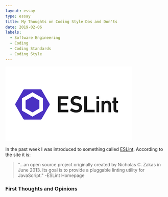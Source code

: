 ```yaml
---
layout: essay
type: essay
title: My Thoughts on Coding Style Dos and Don'ts
date: 2019-02-06
labels:
  - Software Engineering
  - Coding
  - Coding Standards
  - Coding Style
---
```


<img class="ui medium right floated rounded image" src="../images/eslint.png">

In the past week I was introduced to something called [ESLint](https://stackoverflow.com/questions/54323086/changing-javascript-functions-parameter-value-using-arguments-array-not-working). According to the site it is:

<blockquote> "...an open source project originally created by Nicholas C. Zakas in June 2013. Its goal is to provide a pluggable linting utility for JavaScript." -ESLint Homepage
</blockquote>

### First Thoughts and Opinions
